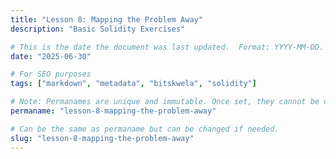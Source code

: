 ```yaml
---
title: "Lesson 8: Mapping the Problem Away"
description: "Basic Solidity Exercises"

# This is the date the document was last updated.  Format: YYYY-MM-DD.
date: "2025-06-30"

# For SEO purposes
tags: ["markdown", "metadata", "bitskwela", "solidity"]

# Note: Permanames are unique and immutable. Once set, they cannot be changed.  You may change the filename but not this.
permaname: "lesson-8-mapping-the-problem-away"

# Can be the same as permaname but can be changed if needed.
slug: "lesson-8-mapping-the-problem-away"
---
```

